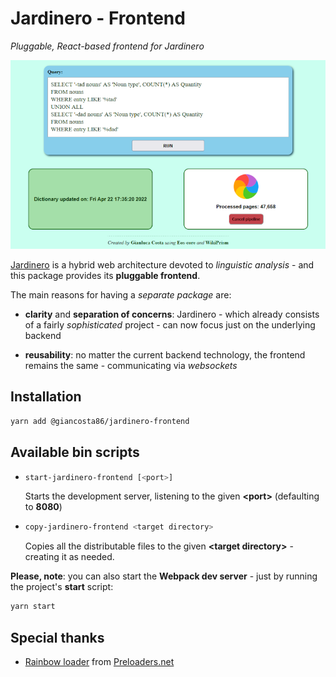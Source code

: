 # Jardinero - Frontend

_Pluggable, React-based frontend for Jardinero_

![Screenshot](screenshot.png)

[Jardinero](https://github.com/giancosta86/Jardinero) is a hybrid web architecture devoted to _linguistic analysis_ - and this package provides its **pluggable frontend**.

The main reasons for having a _separate package_ are:

- **clarity** and **separation of concerns**: Jardinero - which already consists of a fairly _sophisticated_ project - can now focus just on the underlying backend

- **reusability**: no matter the current backend technology, the frontend remains the same - communicating via _websockets_

## Installation

```bash
yarn add @giancosta86/jardinero-frontend
```

## Available bin scripts

- ```bash
  start-jardinero-frontend [<port>]
  ```

  Starts the development server, listening to the given **\<port\>** (defaulting to **8080**)

- ```bash
  copy-jardinero-frontend <target directory>
  ```

  Copies all the distributable files to the given **\<target directory\>** - creating it as needed.

**Please, note**: you can also start the **Webpack dev server** - just by running the project's **start** script:

```bash
yarn start
```

## Special thanks

- [Rainbow loader](https://icons8.com/preloaders/en/circular/rainbow/) from [Preloaders.net](https://icons8.com/preloaders/)
